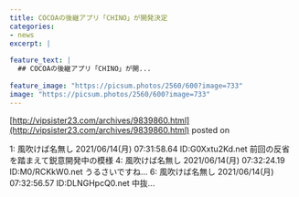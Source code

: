 ```yaml
---
title: COCOAの後継アプリ「CHINO」が開発決定
categories:
- news
excerpt: |
  
feature_text: |
  ## COCOAの後継アプリ「CHINO」が開...
  
feature_image: "https://picsum.photos/2560/600?image=733"
image: "https://picsum.photos/2560/600?image=733"
---
```


[http://vipsister23.com/archives/9839860.html](http://vipsister23.com/archives/9839860.html)
posted on 

<!--more-->

1: 風吹けば名無し 2021/06/14(月) 07:31:58.64 ID:G0Xxtu2Kd.net 前回の反省を踏まえて鋭意開発中の模様 4: 風吹けば名無し 2021/06/14(月) 07:32:24.19 ID:M0/RCKkW0.net うるさいですね… 6: 風吹けば名無し 2021/06/14(月) 07:32:56.57 ID:DLNGHpcQ0.net 中抜...
